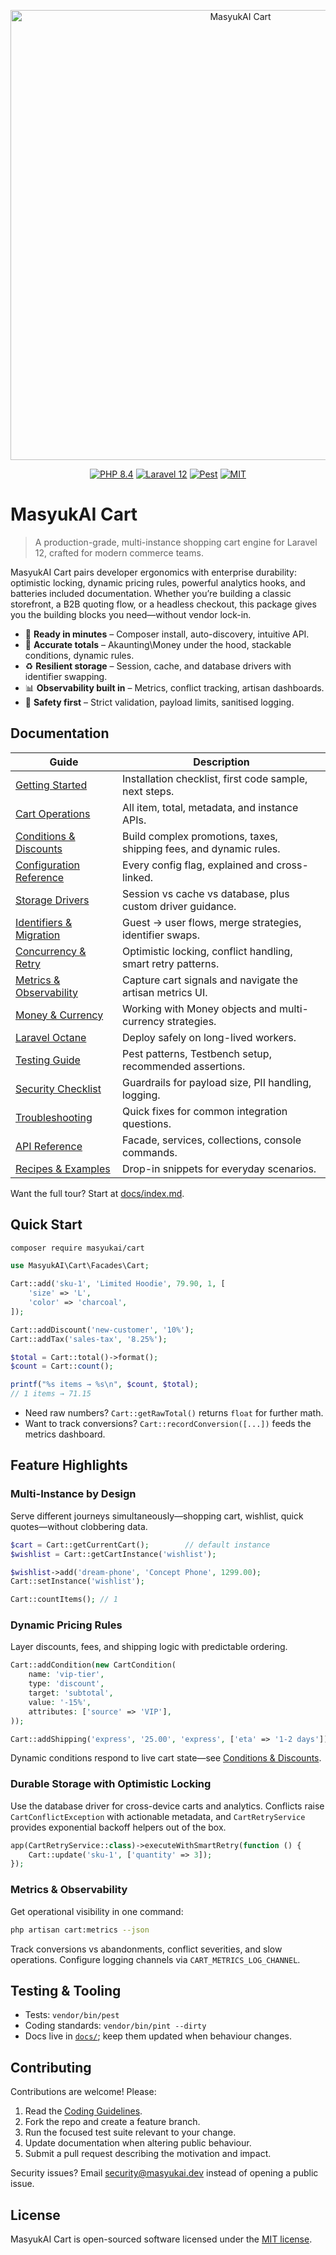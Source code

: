 <p align="center">
  <img src="https://raw.githubusercontent.com/masyukai/cart/main/art/banner.png" alt="MasyukAI Cart" width="720" />
</p>

<p align="center">
  <a href="https://php.net"><img src="https://img.shields.io/badge/PHP-8.4-777BB4?style=flat-square&logo=php" alt="PHP 8.4"></a>
  <a href="https://laravel.com"><img src="https://img.shields.io/badge/Laravel-12-ff2d20?style=flat-square&logo=laravel" alt="Laravel 12"></a>
  <a href="https://pestphp.com"><img src="https://img.shields.io/badge/Tests-Pest%20v4-34d399?style=flat-square&logo=pest" alt="Pest"></a>
  <a href="LICENSE"><img src="https://img.shields.io/badge/License-MIT-4c1?style=flat-square" alt="MIT"></a>
</p>

# MasyukAI Cart

> A production-grade, multi-instance shopping cart engine for Laravel 12, crafted for modern commerce teams.

MasyukAI Cart pairs developer ergonomics with enterprise durability: optimistic locking, dynamic pricing rules, powerful analytics hooks, and batteries included documentation. Whether you’re building a classic storefront, a B2B quoting flow, or a headless checkout, this package gives you the building blocks you need—without vendor lock-in.

- 🚀 **Ready in minutes** – Composer install, auto-discovery, intuitive API.
- 🧮 **Accurate totals** – Akaunting\Money under the hood, stackable conditions, dynamic rules.
- ♻️ **Resilient storage** – Session, cache, and database drivers with identifier swapping.
- 📊 **Observability built in** – Metrics, conflict tracking, artisan dashboards.
- 🔐 **Safety first** – Strict validation, payload limits, sanitised logging.

## Documentation

| Guide | Description |
| --- | --- |
| [Getting Started](docs/getting-started.md) | Installation checklist, first code sample, next steps. |
| [Cart Operations](docs/cart-operations.md) | All item, total, metadata, and instance APIs. |
| [Conditions & Discounts](docs/conditions.md) | Build complex promotions, taxes, shipping fees, and dynamic rules. |
| [Configuration Reference](docs/configuration.md) | Every config flag, explained and cross-linked. |
| [Storage Drivers](docs/storage.md) | Session vs cache vs database, plus custom driver guidance. |
| [Identifiers & Migration](docs/identifiers-and-migration.md) | Guest → user flows, merge strategies, identifier swaps. |
| [Concurrency & Retry](docs/concurrency-and-retry.md) | Optimistic locking, conflict handling, smart retry patterns. |
| [Metrics & Observability](docs/metrics-and-observability.md) | Capture cart signals and navigate the artisan metrics UI. |
| [Money & Currency](docs/money-and-currency.md) | Working with Money objects and multi-currency strategies. |
| [Laravel Octane](docs/octane.md) | Deploy safely on long-lived workers. |
| [Testing Guide](docs/testing.md) | Pest patterns, Testbench setup, recommended assertions. |
| [Security Checklist](docs/security.md) | Guardrails for payload size, PII handling, logging. |
| [Troubleshooting](docs/troubleshooting.md) | Quick fixes for common integration questions. |
| [API Reference](docs/api-reference.md) | Facade, services, collections, console commands. |
| [Recipes & Examples](docs/examples.md) | Drop-in snippets for everyday scenarios. |

Want the full tour? Start at [docs/index.md](docs/index.md).

## Quick Start

```bash
composer require masyukai/cart
```

```php
use MasyukAI\Cart\Facades\Cart;

Cart::add('sku-1', 'Limited Hoodie', 79.90, 1, [
    'size' => 'L',
    'color' => 'charcoal',
]);

Cart::addDiscount('new-customer', '10%');
Cart::addTax('sales-tax', '8.25%');

$total = Cart::total()->format();
$count = Cart::count();

printf("%s items → %s\n", $count, $total);
// 1 items → 71.15
```

- Need raw numbers? `Cart::getRawTotal()` returns `float` for further math.
- Want to track conversions? `Cart::recordConversion([...])` feeds the metrics dashboard.

## Feature Highlights

### Multi-Instance by Design

Serve different journeys simultaneously—shopping cart, wishlist, quick quotes—without clobbering data.

```php
$cart = Cart::getCurrentCart();        // default instance
$wishlist = Cart::getCartInstance('wishlist');

$wishlist->add('dream-phone', 'Concept Phone', 1299.00);
Cart::setInstance('wishlist');

Cart::countItems(); // 1
```

### Dynamic Pricing Rules

Layer discounts, fees, and shipping logic with predictable ordering.

```php
Cart::addCondition(new CartCondition(
    name: 'vip-tier',
    type: 'discount',
    target: 'subtotal',
    value: '-15%',
    attributes: ['source' => 'VIP'],
));

Cart::addShipping('express', '25.00', 'express', ['eta' => '1-2 days']);
```

Dynamic conditions respond to live cart state—see [Conditions & Discounts](docs/conditions.md).

### Durable Storage with Optimistic Locking

Use the database driver for cross-device carts and analytics. Conflicts raise `CartConflictException` with actionable metadata, and `CartRetryService` provides exponential backoff helpers out of the box.

```php
app(CartRetryService::class)->executeWithSmartRetry(function () {
    Cart::update('sku-1', ['quantity' => 3]);
});
```

### Metrics & Observability

Get operational visibility in one command:

```bash
php artisan cart:metrics --json
```

Track conversions vs abandonments, conflict severities, and slow operations. Configure logging channels via `CART_METRICS_LOG_CHANNEL`.

## Testing & Tooling

- Tests: `vendor/bin/pest`
- Coding standards: `vendor/bin/pint --dirty`
- Docs live in [`docs/`](docs/index.md); keep them updated when behaviour changes.

## Contributing

Contributions are welcome! Please:

1. Read the [Coding Guidelines](.ai/guidelines/laravel-cart.md).
2. Fork the repo and create a feature branch.
3. Run the focused test suite relevant to your change.
4. Update documentation when altering public behaviour.
5. Submit a pull request describing the motivation and impact.

Security issues? Email security@masyukai.dev instead of opening a public issue.

## License

MasyukAI Cart is open-sourced software licensed under the [MIT license](LICENSE).
